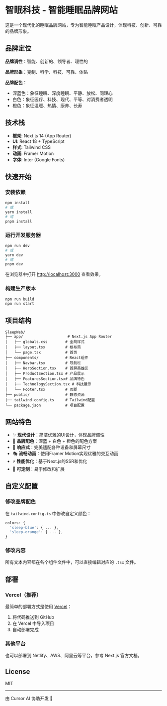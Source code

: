 # 智眠科技 - 智能睡眠品牌网站

这是一个现代化的睡眠品牌网站，专为智能睡眠产品设计，体现科技、创新、可靠的品牌形象。

## 品牌定位

**品牌调性**：智能、创新的、领导者、理性的

**品牌形象**：克制、科学、科技、可靠、体贴

**品牌配色**：
- 深蓝色：象征睡眠、深度睡眠、平静、放松、同理心
- 白色：象征医疗、科技、现代、平等、对消费者透明
- 橙色：象征温暖、热情、康养、长寿

## 技术栈

- **框架**: Next.js 14 (App Router)
- **UI**: React 18 + TypeScript
- **样式**: Tailwind CSS
- **动画**: Framer Motion
- **字体**: Inter (Google Fonts)

## 快速开始

### 安装依赖

```bash
npm install
# 或
yarn install
# 或
pnpm install
```

### 运行开发服务器

```bash
npm run dev
# 或
yarn dev
# 或
pnpm dev
```

在浏览器中打开 [http://localhost:3000](http://localhost:3000) 查看效果。

### 构建生产版本

```bash
npm run build
npm run start
```

## 项目结构

```
SleepWeb/
├── app/                    # Next.js App Router
│   ├── globals.css        # 全局样式
│   ├── layout.tsx         # 根布局
│   └── page.tsx           # 首页
├── components/            # React组件
│   ├── Navbar.tsx         # 导航栏
│   ├── HeroSection.tsx    # 首屏英雄区
│   ├── ProductSection.tsx # 产品展示
│   ├── FeaturesSection.tsx# 品牌特色
│   ├── TechnologySection.tsx # 科技展示
│   └── Footer.tsx         # 页脚
├── public/                # 静态资源
├── tailwind.config.ts     # Tailwind配置
└── package.json           # 项目配置
```

## 网站特色

- ✨ **现代设计**：简洁优雅的UI设计，体现品牌调性
- 🎨 **品牌配色**：深蓝 + 白色 + 橙色的配色方案
- 📱 **响应式**：完美适配各种设备和屏幕尺寸
- 🎭 **流畅动画**：使用Framer Motion实现优雅的交互动画
- ⚡ **性能优化**：基于Next.js的SSR和优化
- 🔧 **可定制**：易于修改和扩展

## 自定义配置

### 修改品牌配色

在 `tailwind.config.ts` 中修改自定义颜色：

```typescript
colors: {
  'sleep-blue': { ... },
  'sleep-orange': { ... },
}
```

### 修改内容

所有文本内容都在各个组件文件中，可以直接编辑对应的 `.tsx` 文件。

## 部署

### Vercel（推荐）

最简单的部署方式是使用 [Vercel](https://vercel.com)：

1. 将代码推送到 GitHub
2. 在 Vercel 中导入项目
3. 自动部署完成

### 其他平台

也可以部署到 Netlify、AWS、阿里云等平台，参考 Next.js 官方文档。

## License

MIT

---

由 Cursor AI 协助开发 🚀

